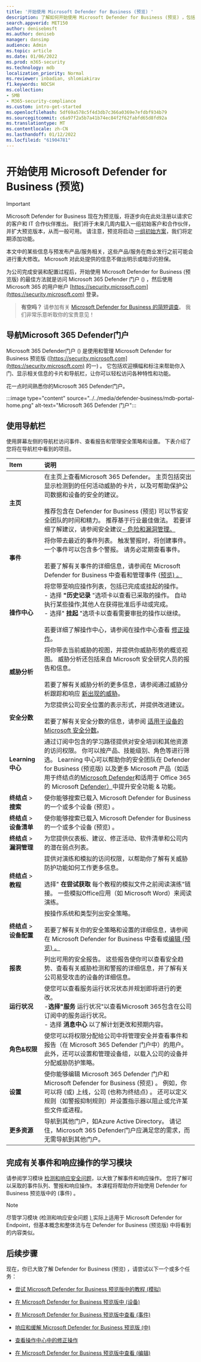 ```yaml
---
title: '开始使用 Microsoft Defender for Business (预览) '
description: 了解如何开始使用 Microsoft Defender for Business (预览) ，包括导航门户和查看状态和建议
search.appverid: MET150
author: denisebmsft
ms.author: deniseb
manager: dansimp
audience: Admin
ms.topic: article
ms.date: 01/06/2022
ms.prod: m365-security
ms.technology: mdb
localization_priority: Normal
ms.reviewer: inbadian, shlomiakirav
f1.keywords: NOCSH
ms.collection:
- SMB
- M365-security-compliance
ms.custom: intro-get-started
ms.openlocfilehash: 5df69a578c5f4d3db7c366a0369e7efdbf934b79
ms.sourcegitcommit: c6a97f2a5b7a41b74ec84f2f62fabfd65d8fd92a
ms.translationtype: MT
ms.contentlocale: zh-CN
ms.lasthandoff: 01/12/2022
ms.locfileid: "61904781"
---
```

# <a name="get-started-using-microsoft-defender-for-business-preview"></a>开始使用 Microsoft Defender for Business (预览) 

> [!IMPORTANT]
> Microsoft Defender for Business 现在为预览版，将逐步向在此处注册以请求[](https://aka.ms/mdb-preview)它的客户和 IT 合作伙伴推出。 我们将于未来几周内载入一组初始客户和合作伙伴，并扩大预览版本，从而一般可用。 请注意，预览将启动 [一组初始方案](mdb-tutorials.md#try-these-preview-scenarios)，我们将定期添加功能。
> 
> 本文中的某些信息与预发布产品/服务相关，这些产品/服务在商业发行之前可能会进行重大修改。 Microsoft 对此处提供的信息不做出明示或暗示的担保。 

为公司完成安装和配置过程后，开始使用 Microsoft Defender for Business (预览版) 的最佳方法就是访问 Microsoft 365 Defender 门户 () ，然后使用 Microsoft 365 的用户帐户 [https://security.microsoft.com](https://security.microsoft.com) 登录。 

>
> **有空吗？**
> 请参加有关 <a href="https://microsoft.qualtrics.com/jfe/form/SV_0JPjTPHGEWTQr4y" target="_blank">Microsoft Defender for Business 的简短调查</a>。 我们非常乐意听取你的宝贵意见！
>

## <a name="navigate-the-microsoft-365-defender-portal"></a>导航Microsoft 365 Defender门户

Microsoft 365 Defender门户 () 是使用和管理 Microsoft Defender for Business 预览版 ([https://security.microsoft.com](https://security.microsoft.com) 的一) 。 它包括欢迎横幅和标注来帮助你入门、显示相关信息的卡片和导航栏，让你可以轻松访问各种特性和功能。
 
花一点时间熟悉你的Microsoft 365 Defender门户。

:::image type="content" source="../../media/defender-business/mdb-portal-home.png" alt-text="Microsoft 365 Defender 门户":::

## <a name="use-the-navigation-bar"></a>使用导航栏

使用屏幕左侧的导航栏访问事件、查看报告和管理安全策略和设置。 下表介绍了您将在导航栏中看到的项目。

| Item | 说明 |
|:---|:---|
| **主页** | 在主页上查看Microsoft 365 Defender。 主页包括突出显示检测到的任何活动威胁的卡片，以及可帮助保护公司数据和设备的安全的建议。 <br/><br/>推荐包含在 Defender for Business (预览) 可以节省安全团队的时间和精力。 推荐基于行业最佳做法。 若要详细了解建议，请参阅安全建议[- 危险和漏洞管理。](../defender-endpoint/tvm-security-recommendation.md) |
| **事件** | 将你带去最近的事件列表。 触发警报时，将创建事件。 一个事件可以包含多个警报。 请务必定期查看事件。 <br/><br/>若要了解有关事件的详细信息，请参阅在 Microsoft Defender for Business 中查看和管理事件 ([预览) 。 ](mdb-view-manage-incidents.md)|
| **操作中心** | 将您带至响应操作列表，包括已完成或挂起的操作。 <br/>- 选择 **"历史记录** "选项卡以查看已采取的操作。 自动执行某些操作;其他人在获得批准后手动或完成。 <br/>- 选择" **挂起** "选项卡以查看需要审批的操作以继续。 <br/><br/>若要详细了解操作中心，请参阅在操作中心查看 [修正操作](mdb-review-remediation-actions.md)。 |
| **威胁分析** | 将你带去当前威胁的视图，并提供你威胁形势的概览视图。 威胁分析还包括来自 Microsoft 安全研究人员的报告和信息。 <br/><br/>若要了解有关威胁分析的更多信息，请参阅通过威胁分析跟踪和响应 [新出现的威胁](../defender-endpoint/threat-analytics.md)。 |
| **安全分数** | 为您提供公司安全位置的表示形式，并提供改进建议。<br/><br/>若要了解有关安全分数的信息，请参阅 [适用于设备的 Microsoft 安全分数](../defender-endpoint/tvm-microsoft-secure-score-devices.md)。 |
| **Learning中心** | 通过订阅中包含的学习路径提供对安全培训和其他资源的访问权限。 你可以按产品、技能级别、角色等进行筛选。 Learning 中心可以帮助你的安全团队在 Defender for Business (预览版) 以及更多 Microsoft 产品（如适用于终结点的[Microsoft Defender](../defender-endpoint/microsoft-defender-endpoint.md)和适用于 Office 365 的 Microsoft [Defender）](../office-365-security/defender-for-office-365.md)中提升安全功能 & 功能。  |
| **终结点**  > **搜索** | 使你能够搜索已载入 Microsoft Defender for Business 的一个或多个设备 (预览) 。 |
| **终结点**  > **设备清单** | 使你能够搜索已载入 Microsoft Defender for Business 的一个或多个设备 (预览) 。 |
| **终结点**  > **漏洞管理** | 为您提供仪表板、建议、修正活动、软件清单和公司内的潜在弱点列表。 |
| **终结点**  > **教程** | 提供对演练和模拟的访问权限，以帮助你了解有关威胁防护功能如何工作更多信息。 <br/><br/>选择" **在尝试获取** 每个教程的模拟文件之前阅读演练"链接。 一些模拟Office应用（如 Microsoft Word）来阅读演练。 |
| **终结点**  > **设备配置** | 按操作系统和类型列出安全策略。 <br/><br/>若要了解有关你的安全策略和设置的详细信息，请参阅在 Microsoft Defender for Business 中查看或[编辑 (预览) 。 ](mdb-view-edit-policies.md) |
| **报表** | 列出可用的安全报告。 这些报告使你可以查看安全趋势、查看有关威胁检测和警报的详细信息，并了解有关公司易受攻击的设备的详细信息。 |
| **运行状况** | 使您可以查看服务运行状况状态并规划即将进行的更改。 <br/>-**选择"服务** 运行状况"以查看Microsoft 365包含在公司订阅中的服务运行状况。 <br/>- 选择 **消息中心** 以了解计划更改和预期内容。  |
| **角色&权限** | 使您可以将权限分配给公司中将管理安全并查看事件和报告（在 Microsoft 365 Defender 门户中）的用户。 此外，还可以设置和管理设备组，以载入公司的设备并分配威胁防护策略。  |
| **设置** | 使你能够编辑 Microsoft 365 Defender 门户和 Microsoft Defender for Business (预览) 。 例如，你可以将 (或) 上线，公司 (也称为终结点) 。 还可以定义规则（如警报抑制规则）并设置指示器以阻止或允许某些文件或进程。  |
| **更多资源** | 导航到其他门户，如Azure Active Directory。 请记住，Microsoft 365 Defender门户应满足您的需求，而无需导航到其他门户。 |

## <a name="complete-a-learning-module-about-incidents-and-response-actions"></a>完成有关事件和响应操作的学习模块

请参阅学习模块 [检测和响应安全问题](/learn/modules/m365-detect-respond-security-issues-defender-endpoint/)，以大致了解事件和响应操作。 您将了解可以采取的事件队列、警报和响应操作。 本课程将帮助你开始使用 Defender for Business 预览版中的 (事件) 。

> [!NOTE]
> 尽管学习模块 (检测和响应安全问题 [) ](/learn/modules/m365-detect-respond-security-issues-defender-endpoint/) 实际上适用于 Microsoft Defender for Endpoint，但基本概念和整体流与在 Defender for Business (预览版) 中将看到的内容类似。

## <a name="next-steps"></a>后续步骤

现在，你已大致了解 Defender for Business (预览) ，请尝试以下一个或多个任务：

- [尝试 Microsoft Defender for Business 预览版中的教程 (模拟) ](mdb-tutorials.md)

- [在 Microsoft Defender for Business 预览版中 (设备) ](mdb-manage-devices.md)

- [在 Microsoft Defender for Business 预览版中查看 (事件) ](mdb-view-manage-incidents.md)

- [响应和缓解 Microsoft Defender for Business 预览版 (中) ](mdb-respond-mitigate-threats.md)

- [查看操作中心中的修正操作](mdb-review-remediation-actions.md)

- [在 Microsoft Defender for Business 预览版中查看 (编辑) ](mdb-view-edit-policies.md)
